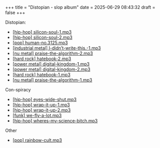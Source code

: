 +++
title = "Distopian - slop album"
date = 2025-06-29 08:43:32
draft = false
+++

Distopian:

 - [\[hip-hop\] silicon-soul-1.mp3](/data/music/%5Bhip-hop%5D%20silicon-soul-1.mp3)  
 - [\[hip-hop\] silicon-soul-2.mp3](/data/music/%5Bhip-hop%5D%20silicon-soul-2.mp3)  
 - [\[pop\] human-no.3125.mp3](/data/music/%5Bpop%5D%20human-no.3125.mp3)  
 - [\[industrial metal\] I-didn’t-write-this.-1.mp3](/data/music/%5Bindustrial%20metal%5D%20I-didn%E2%80%99t-write-this.-1.mp3)  
 - [\[nu metal\] praise-the-algorithm-2.mp3](/data/music/%5Bnu%20metal%5D%20praise-the-algorithm-2.mp3)  
 - [\[hard rock\] hatebook-2.mp3](/data/music/%5Bhard%20rock%5D%20hatebook-2.mp3)  
 - [\[power metal\] digital-kingdom-1.mp3](/data/music/%5Bpower%20metal%5D%20digital-kingdom-1.mp3)  
 - [\[power metal\] digital-kingdom-2.mp3](/data/music/%5Bpower%20metal%5D%20digital-kingdom-2.mp3)
 - [\[hard rock\] hatebook-1.mp3](/data/music/%5Bhard%20rock%5D%20hatebook-1.mp3)  
 - [\[nu metal\] praise-the-algorithm-1.mp3](/data/music/%5Bnu%20metal%5D%20praise-the-algorithm-1.mp3)  

Con-spiracy

 - [\[hip-hop\] eyes-wide-shut.mp3](/data/music/%5Bhip-hop%5D%20eyes-wide-shut.mp3)  
 - [\[hip-hop\] wrap-it-up-1.mp3](/data/music/%5Bhip-hop%5D%20wrap-it-up-1.mp3)  
 - [\[hip-hop\] wrap-it-up-2.mp3](/data/music/%5Bhip-hop%5D%20wrap-it-up-2.mp3)  
 - [\[funk\] we-fly-a-lot.mp3](/data/music/%5Bfunk%5D%20we-fly-a-lot.mp3)  
 - [\[hip-hop\] wheres-my-science-bitch.mp3](/data/music/%5Bhip-hop%5D%20wheres-my-science-bitch.mp3)  

Other

 - [\[pop\] rainbow-cult.mp3](/data/music/%5Bpop%5D%20rainbow-cult.mp3)  
